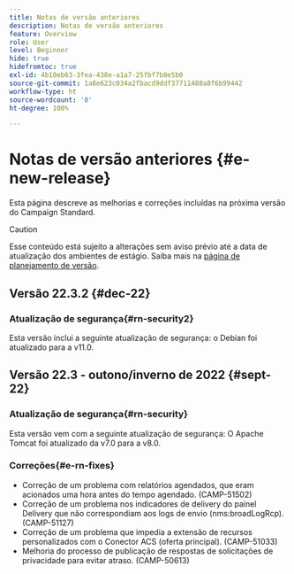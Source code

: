 ```yaml
---
title: Notas de versão anteriores
description: Notas de versão anteriores
feature: Overview
role: User
level: Beginner
hide: true
hidefromtoc: true
exl-id: 4b10eb63-3fea-438e-a1a7-25fbf7b0e5b0
source-git-commit: 1a8e623c034a2fbacd9ddf37711488a8f6b99442
workflow-type: ht
source-wordcount: '0'
ht-degree: 100%

---
```



# Notas de versão anteriores {#e-new-release}

Esta página descreve as melhorias e correções incluídas na próxima versão do Campaign Standard.
>[!CAUTION]
>
> Esse conteúdo está sujeito a alterações sem aviso prévio até a data de atualização dos ambientes de estágio. Saiba mais na [página de planejamento de versão](../../rn/using/release-planning.md).

## Versão 22.3.2 {#dec-22}

### Atualização de segurança{#rn-security2}

Esta versão inclui a seguinte atualização de segurança: o Debian foi atualizado para a v11.0.

## Versão 22.3 - outono/inverno de 2022 {#sept-22}

### Atualização de segurança{#rn-security}

Esta versão vem com a seguinte atualização de segurança: O Apache Tomcat foi atualizado da v7.0 para a v8.0.

### Correções{#e-rn-fixes}

* Correção de um problema com relatórios agendados, que eram acionados uma hora antes do tempo agendado. (CAMP-51502)
* Correção de um problema nos indicadores de delivery do painel Delivery que não correspondiam aos logs de envio (nms:broadLogRcp). (CAMP-51127)
* Correção de um problema que impedia a extensão de recursos personalizados com o Conector ACS (oferta principal). (CAMP-51033)
* Melhoria do processo de publicação de respostas de solicitações de privacidade para evitar atraso. (CAMP-50613)
